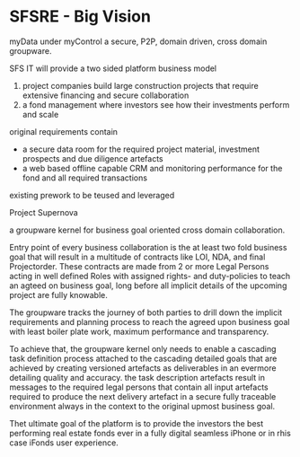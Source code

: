 # SFSRE - Big Vision

myData under myControl a secure, P2P, domain driven, cross domain groupware.

SFS IT will provide a two sided platform business model

1. project companies build large construction projects that require extensive financing and secure collaboration
2. a fond management where investors see how their investments perform and scale

original requirements contain

- a secure data room for the required project material, investment prospects and due diligence artefacts
- a web based offline capable CRM and monitoring performance for the fond and all required transactions

existing prework to be teused and leveraged

Project Supernova

a groupware kernel for business goal oriented cross domain collaboration.

Entry point of every business collaboration is the at least two fold business goal that will result in a multitude of contracts like LOI, NDA, and final Projectorder. These contracts are made from 2 or more Legal Persons acting in well defined Roles with assigned rights- and duty-policies to teach an agteed on business goal, long before all implicit details of the upcoming project are fully knowable.

The groupware tracks the journey of both parties to drill down the implicit requirements and planning process to reach the agreed upon business goal with least boiler plate work, maximum performance and transparency.

To achieve that, the groupware kernel only needs to enable a cascading task definition process attached to the cascading detailed goals that are achieved by creating versioned artefacts as deliverables in an evermore detailing quality and accuracy. the task description artefacts result in messages to the required legal persons that contain all input artefacts required to produce the next delivery artefact in a secure fully traceable environment always in the context to the original upmost business goal.

Thet ultimate goal of the platform is to provide the investors the best performing real estate fonds ever in a fully digital seamless iPhone or in rhis case iFonds user experience.